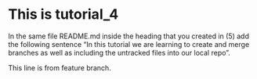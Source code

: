 # This is tutorial_4

In the same file README.md inside the heading that you created in (5) add the following sentence “In
this tutorial we are learning to create and merge branches as well as including the untracked files into
our local repo”.

This line is from feature branch.

